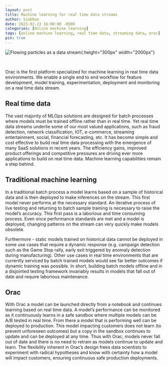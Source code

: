 ```yaml
---
layout: post
title: Machine learning for real time data streams
author: Siobhan                 
date: 2023-02-23 16:00:00 -0500
categories: [Online machine learning]
tags: [online machine learning, real time data, streaming data, orac]
pin: true
---
```


![Flowing particles as a data stream](/blue-particles-swirling.jpg){:height="300px" width="2000px"}

<br/>

Orac is the first platform specialized for machine learning in real time data environments. We enable a single end to end workflow for feature development, model training, experimentation, deployment and monitoring on a real time data stream.


## Real time data

The vast majority of MLOps solutions are designed for batch processes where models must be trained offline rather than in real time. Yet real time data streams underlie some of our most valued applications, such as fraud detection, network classification, IOT, e-commerce, streaming entertainment, social, financial forecasting, etc. It has become simple and cost effective to build real time data processing with the emergence of many SaaS solutions in recent years. The efficiency gains, improved product offerings and competitive pressures are driving ever more applications to build on real time data. Machine learning capabilities remain a step behind. 


## Traditional machine learning
In a traditional batch process a model learns based on a sample of historical data and is then deployed to make inferences on the stream. This first model never performs at the necessary standard. An iterative process of live testing and returning to batch sample training is necessary to raise the model’s accuracy. This first pass is a laborious and time consuming process. Even once performance standards are met and a model is deployed, changing patterns on the stream can very quickly make models obsolete. 

Furthermore - static models trained on historical data cannot be deployed in some use cases that require a dynamic response (e.g. campaign detection such as the Game Stop rally, early exit triggered by anomaly detection during manufacturing). Other use cases in real time environments that are currently serviced by batch trained models would see far better outcomes if dynamic training was possible. In short, building batch models offline and in a disjointed testing framework invariably results in models that fall out of date and require laborious maintenance. 

## Orac
With Orac a model can be launched directly from a notebook and continues learning based on real time data. A model’s performance can be monitored as it continuously learns in a safe sandbox where multiple models can be A/B tested in real time. From there a model that is performing well can be deployed to production. This model impacting customers does not learn (to prevent unforeseen outcomes) but a copy in the sandbox continues to update and can be deployed at any time. Thus with Orac, models never fall out of date and there is no need to retrain as models continue to update and learn. The flexibility inherent in Orac’s design frees data scientists to experiment with radical hypotheses and know with certainty how a model will impact customers, ensuring continuous safe production deployments.